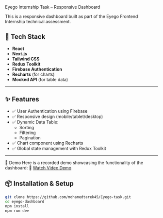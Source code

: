 Eyego Internship Task – Responsive Dashboard

This is a responsive dashboard built as part of the Eyego Frontend Internship technical assessment.

## 🚀 Tech Stack

- **React**
- **Next.js**
- **Tailwind CSS**
- **Redux Toolkit**
- **Firebase Authentication**
- **Recharts** (for charts)
- **Mocked API** (for table data)

---

## ✨ Features

- ✅ User Authentication using Firebase
- ✅ Responsive design (mobile/tablet/desktop)
- ✅ Dynamic Data Table:
  - Sorting
  - Filtering
  - Pagination
- ✅ Chart component using Recharts
- ✅ Global state management with Redux Toolkit

---
🎥 Demo
Here is a recorded demo showcasing the functionality of the dashboard:
🔗 [Watch Video Demo](https://drive.google.com/file/d/1bBxdcbD8zuG07uL05g8kW3OGlo7GEP4l/view?usp=sharing)

## 📦 Installation & Setup

```bash
git clone https://github.com/mohamedtarek45/Eyego-task.git
cd eyego-dashboard
npm install
npm run dev

